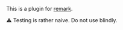 This is a plugin for [remark](https://github.com/wooorm/remark).

⚠️ Testing is rather naive. Do not use blindly.
